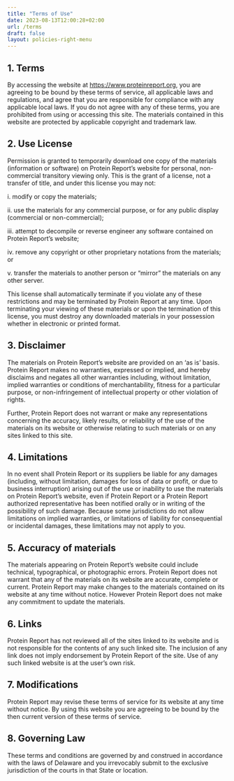 ```yaml
---
title: "Terms of Use"
date: 2023-08-13T12:00:28+02:00
url: /terms
draft: false
layout: policies-right-menu
---
```


## 1. Terms

By accessing the website at https://www.proteinreport.org, you are agreeing to be bound by these terms of service, all applicable laws and regulations, and agree that you are responsible for compliance with any applicable local laws. If you do not agree with any of these terms, you are prohibited from using or accessing this site. The materials contained in this website are protected by applicable copyright and trademark law.

## 2. Use License

Permission is granted to temporarily download one copy of the materials (information or software) on Protein Report’s website for personal, non-commercial transitory viewing only. This is the grant of a license, not a transfer of title, and under this license you may not:

i. modify or copy the materials;

ii. use the materials for any commercial purpose, or for any public display (commercial or non-commercial);

iii. attempt to decompile or reverse engineer any software contained on Protein Report’s website;

iv. remove any copyright or other proprietary notations from the materials; or

v. transfer the materials to another person or “mirror” the materials on any other server.

This license shall automatically terminate if you violate any of these restrictions and may be terminated by Protein Report at any time. Upon terminating your viewing of these materials or upon the termination of this license, you must destroy any downloaded materials in your possession whether in electronic or printed format.

## 3. Disclaimer

The materials on Protein Report’s website are provided on an ‘as is’ basis. Protein Report makes no warranties, expressed or implied, and hereby disclaims and negates all other warranties including, without limitation, implied warranties or conditions of merchantability, fitness for a particular purpose, or non-infringement of intellectual property or other violation of rights.

Further, Protein Report does not warrant or make any representations concerning the accuracy, likely results, or reliability of the use of the materials on its website or otherwise relating to such materials or on any sites linked to this site.

## 4. Limitations

In no event shall Protein Report or its suppliers be liable for any damages (including, without limitation, damages for loss of data or profit, or due to business interruption) arising out of the use or inability to use the materials on Protein Report’s website, even if Protein Report or a Protein Report authorized representative has been notified orally or in writing of the possibility of such damage. Because some jurisdictions do not allow limitations on implied warranties, or limitations of liability for consequential or incidental damages, these limitations may not apply to you.

## 5. Accuracy of materials

The materials appearing on Protein Report’s website could include technical, typographical, or photographic errors. Protein Report does not warrant that any of the materials on its website are accurate, complete or current. Protein Report may make changes to the materials contained on its website at any time without notice. However Protein Report does not make any commitment to update the materials.

## 6. Links

Protein Report has not reviewed all of the sites linked to its website and is not responsible for the contents of any such linked site. The inclusion of any link does not imply endorsement by Protein Report of the site. Use of any such linked website is at the user’s own risk.

## 7. Modifications

Protein Report may revise these terms of service for its website at any time without notice. By using this website you are agreeing to be bound by the then current version of these terms of service.

## 8. Governing Law

These terms and conditions are governed by and construed in accordance with the laws of Delaware and you irrevocably submit to the exclusive jurisdiction of the courts in that State or location.
